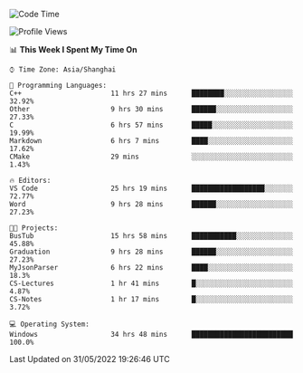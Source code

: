 <!--START_SECTION:waka-->
![Code Time](http://img.shields.io/badge/Code%20Time-87%20hrs%2044%20mins-blue)

![Profile Views](http://img.shields.io/badge/Profile%20Views-5-blue)

📊 **This Week I Spent My Time On** 

```text
⌚︎ Time Zone: Asia/Shanghai

💬 Programming Languages: 
C++                      11 hrs 27 mins      ████████░░░░░░░░░░░░░░░░░   32.92% 
Other                    9 hrs 30 mins       ██████░░░░░░░░░░░░░░░░░░░   27.33% 
C                        6 hrs 57 mins       █████░░░░░░░░░░░░░░░░░░░░   19.99% 
Markdown                 6 hrs 7 mins        ████░░░░░░░░░░░░░░░░░░░░░   17.62% 
CMake                    29 mins             ░░░░░░░░░░░░░░░░░░░░░░░░░   1.43%

🔥 Editors: 
VS Code                  25 hrs 19 mins      ██████████████████░░░░░░░   72.77% 
Word                     9 hrs 28 mins       ██████░░░░░░░░░░░░░░░░░░░   27.23%

🐱‍💻 Projects: 
BusTub                   15 hrs 58 mins      ███████████░░░░░░░░░░░░░░   45.88% 
Graduation               9 hrs 28 mins       ██████░░░░░░░░░░░░░░░░░░░   27.23% 
MyJsonParser             6 hrs 22 mins       ████░░░░░░░░░░░░░░░░░░░░░   18.3% 
CS-Lectures              1 hr 41 mins        █░░░░░░░░░░░░░░░░░░░░░░░░   4.87% 
CS-Notes                 1 hr 17 mins        █░░░░░░░░░░░░░░░░░░░░░░░░   3.72%

💻 Operating System: 
Windows                  34 hrs 48 mins      █████████████████████████   100.0%

```


 Last Updated on 31/05/2022 19:26:46 UTC
<!--END_SECTION:waka-->